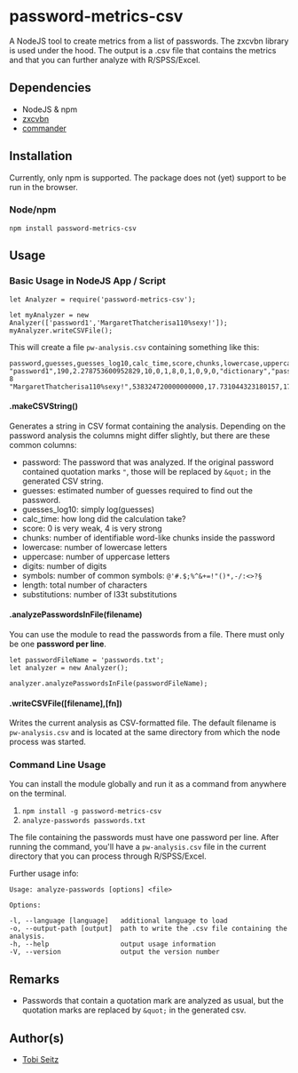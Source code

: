 # password-metrics-csv #
A NodeJS tool to create metrics from a list of passwords. The zxcvbn library is used under the hood. The output is a .csv file that contains the metrics and that you can further analyze with R/SPSS/Excel.


## Dependencies
- NodeJS & npm
- [zxcvbn](https://github.com/dropbox/zxcvbn) 
- [commander](https://www.npmjs.com/package/commander)

## Installation

Currently, only npm is supported. The package does not (yet) support to be run in the browser.

### Node/npm

`npm install password-metrics-csv`

## Usage 

### Basic Usage in NodeJS App / Script ###
```ecmascript 6 
let Analyzer = require('password-metrics-csv');

let myAnalyzer = new Analyzer(['password1','MargaretThatcherisa110%sexy!']);
myAnalyzer.writeCSVFile();
```
This will create a file `pw-analysis.csv` containing something like this:
```
password,guesses,guesses_log10,calc_time,score,chunks,lowercase,uppercase,digits,symbols,length,substitutions,sequence_0_pattern,sequence_0_dictionary_name,sequence_0_reversed,sequence_0_l33t,sequence_0_uppercase_variations,sequence_0_l33t_variations,sequence_0_guesses,sequence_0_guesses_log10,sequence_0_chunkLength,sequence_0_subtitutions,crack_times_seconds_online_throttling_100_per_hour,crack_times_seconds_online_no_throttling_10_per_second,crack_times_seconds_offline_slow_hashing_1e4_per_second,crack_times_seconds_offline_fast_hashing_1e10_per_second
"password1",190,2.278753600952829,10,0,1,8,0,1,0,9,0,"dictionary","passwords","false","false",1,1,189,2.276461804173244,9,0,6840,19,0.019,1.9e-8
"MargaretThatcherisa110%sexy!",538324720000000000,17.731044323180157,17,4,5,21,2,3,2,28,0,"dictionary","female_names","false","false",2,1,50,1.6989700043360185,8,0,19379689920000000000,53832472000000000,53832472000000,53832472
```

#### .makeCSVString() ####
Generates a string in CSV format containing the analysis. Depending on the password analysis the columns might differ slightly, but there are these common columns:
- password: The password that was analyzed. If the original password contained quotation marks `"`, those will be replaced by `&quot;` in the generated CSV string.  
- guesses: estimated number of guesses required to find out the password.
- guesses_log10: simply log(guesses)
- calc_time: how long did the calculation take?
- score: 0 is very weak, 4 is very strong
- chunks: number of identifiable word-like chunks inside the password
- lowercase: number of lowercase letters
- uppercase: number of uppercase letters
- digits: number of digits
- symbols: number of common symbols: `@'#.$;%^&+=!"()*,-/:<>?§`
- length: total number of characters 
- substitutions: number of l33t substitutions

#### .analyzePasswordsInFile(filename) ####

You can use the module to read the passwords from a file. There must only be one **password per line**.
```ecmascript 6 
let passwordFileName = 'passwords.txt';
let analyzer = new Analyzer();

analyzer.analyzePasswordsInFile(passwordFileName);
```


#### .writeCSVFile([filename],[fn]) ####
Writes the current analysis as CSV-formatted file. The default filename is `pw-analysis.csv` and is located at the same directory from which the node process was started.  

### Command Line Usage ###
You can install the module globally and run it as a command from anywhere on the terminal.

1. `npm install -g password-metrics-csv`
2. `analyze-passwords passwords.txt` 

The file containing the passwords must have one password per line. After running the command, you'll have a `pw-analysis.csv` file in the current directory that you can process through R/SPSS/Excel.

Further usage info:
``` 
Usage: analyze-passwords [options] <file>

Options:

-l, --language [language]   additional language to load
-o, --output-path [output]  path to write the .csv file containing the analysis.
-h, --help                  output usage information
-V, --version               output the version number
```

## Remarks ##
- Passwords that contain a quotation mark are analyzed as usual, but the quotation marks are replaced by `&quot;` in the generated csv.

## Author(s) ##

- [Tobi Seitz](https://www.tobi-seitz.com)


